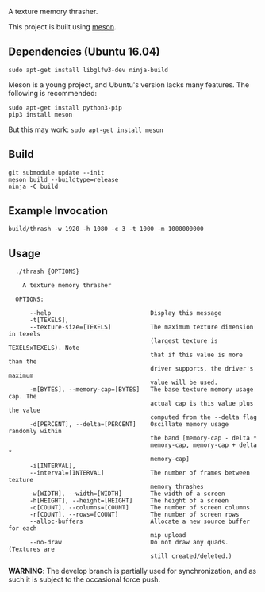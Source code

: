 A texture memory thrasher.

This project is built using [meson](http://mesonbuild.com).

Dependencies (Ubuntu 16.04)
-
```
sudo apt-get install libglfw3-dev ninja-build
```

Meson is a young project, and Ubuntu's version lacks many features. The
following is recommended:
```
sudo apt-get install python3-pip
pip3 install meson
```

But this may work: `sudo apt-get install meson`

Build
-
```
git submodule update --init
meson build --buildtype=release
ninja -C build
```

Example Invocation
-
```
build/thrash -w 1920 -h 1080 -c 3 -t 1000 -m 1000000000
```

Usage
-

```
  ./thrash {OPTIONS}

    A texture memory thrasher

  OPTIONS:

      --help                            Display this message
      -t[TEXELS],
      --texture-size=[TEXELS]           The maximum texture dimension in texels
                                        (largest texture is TEXELSxTEXELS). Note
                                        that if this value is more than the
                                        driver supports, the driver's maximum
                                        value will be used.
      -m[BYTES], --memory-cap=[BYTES]   The base texture memory usage cap. The
                                        actual cap is this value plus the value
                                        computed from the --delta flag
      -d[PERCENT], --delta=[PERCENT]    Oscillate memory usage randomly within
                                        the band [memory-cap - delta *
                                        memory-cap, memory-cap + delta *
                                        memory-cap]
      -i[INTERVAL],
      --interval=[INTERVAL]             The number of frames between texture
                                        memory thrashes
      -w[WIDTH], --width=[WIDTH]        The width of a screen
      -h[HEIGHT], --height=[HEIGHT]     The height of a screen
      -c[COUNT], --columns=[COUNT]      The number of screen columns
      -r[COUNT], --rows=[COUNT]         The number of screen rows
      --alloc-buffers                   Allocate a new source buffer for each
                                        mip upload
      --no-draw                         Do not draw any quads. (Textures are
                                        still created/deleted.)
```

**WARNING**: The develop branch is partially used for synchronization, and as
such it is subject to the occasional force push.
